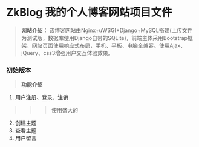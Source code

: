 # ZkBlog 我的个人博客网站项目文件
>**网站介绍：** 该博客网站由Nginx+uWSGI+Django+MySQL搭建(上传文件为测试版，数据库使用Django自带的SQLite)，前端主体采用Bootstrap框架，网站页面使用响应式布局，手机、平板、电脑全兼容。使用Ajax、jQuery、css3增强用户交互体验效果。
### 初始版本
>**功能介绍**
1. 用户注册、登录、注销
>>>使用盛大的
2. 创建主题
3. 查看主题
4. 用户留言
